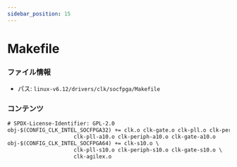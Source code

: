 ```yaml
---
sidebar_position: 15
---
```

# Makefile

### ファイル情報

- パス: `linux-v6.12/drivers/clk/socfpga/Makefile`

### コンテンツ

```txt
# SPDX-License-Identifier: GPL-2.0
obj-$(CONFIG_CLK_INTEL_SOCFPGA32) += clk.o clk-gate.o clk-pll.o clk-periph.o \
				     clk-pll-a10.o clk-periph-a10.o clk-gate-a10.o
obj-$(CONFIG_CLK_INTEL_SOCFPGA64) += clk-s10.o \
				     clk-pll-s10.o clk-periph-s10.o clk-gate-s10.o \
				     clk-agilex.o

```
